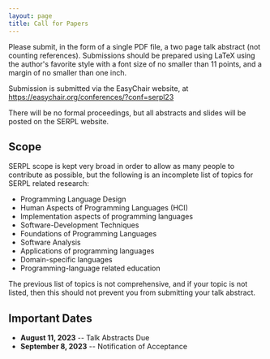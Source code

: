 ```yaml
---
layout: page
title: Call for Papers
---
```



Please submit, in the form of a single PDF file, a two page talk
abstract (not counting references).  Submissions should be prepared
using LaTeX using the author's favorite style with a font size of
no smaller than 11 points, and a margin of no smaller than one inch.

Submission is submitted via the EasyChair website, at
https://easychair.org/conferences/?conf=serpl23

There will be no formal proceedings, but all abstracts and slides
will be posted on the SERPL website.


## Scope

SERPL scope is kept very broad in order to allow as many people to
contribute as possible, but the following is an incomplete list of
topics for SERPL related research:

- Programming Language Design
- Human Aspects of Programming Languages (HCI)
- Implementation aspects of programming languages
- Software-Development Techniques
- Foundations of Programming Languages
- Software Analysis
- Applications of programming languages
- Domain-specific languages
- Programming-language related education

The previous list of topics is not comprehensive, and if your topic
is not listed, then this should not prevent you from submitting your
talk abstract.



## Important Dates

* **August 11, 2023**   -- Talk Abstracts Due 
* **September 8, 2023** -- Notification of Acceptance


